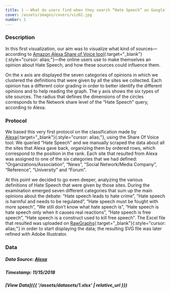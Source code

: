 ```yaml
---
title: 1 – What do users find when they search “Hate Speech” on Google?
cover: /assets/images/covers/viz02.jpg
number: 1
---
```


### Description 

In this first visualization, our aim was to visualize what kind of sources—according to [Amazon Alexa Share of Voice tool](https://www.alexa.com/){:target="_blank"}{:style="cursor: alias;"}—the online users use to make themselves an opinion about Hate Speech, and how these sources could influence them.

On the x axis are displayed the seven categories of opinions in which we clustered the definitions that were given by all the sites we collected. Each opinion has a different color grading in order to better identify the different opinions and to help reading the graph. The y axis shows the six types of site sources.
The radius that defines the dimensions of the circles corresponds to the Network share level of the “Hate Speech” query, according to Alexa.


### Protocol

We based this very first protocol on the classification made by [Alexa](https://www.alexa.com/){:target="_blank"}{:style="cursor: alias;"}, using the Share Of Voice tool. We queried “Hate Speech” and we manually scraped the data about all the sites that Alexa gave back, organizing them by ordered rows, which correspond to the position in the rank. Each site that resulted from Alexa was assigned to one of the six categories that we had defined: “Organizations/Association”, “News”, “Social Network/Media Company”, “Reference”, “University” and “Forum”. 

At this point we decided to go even deeper, analyzing the various definitions of Hate Speech that were given by those sites. During the examination emerged seven different categories that sum up the main opinions about the debate: “Hate speech leads to hate crime”, “Hate speech is harmful and needs to be regulated”, “Hate speech must be fought with more speech”, “We still don’t know what hate speech is”, “Hate speech is hate speech only when it causes real reactions”, “Hate speech is free speech”, “Hate speech is a construct used to kill free speech”. The Excel file that resulted was uploaded on [RawGraphs](https://rawgraphs.io/){:target="_blank"}{:style="cursor: alias;"} in order to start displaying the data; the resulting SVG file was later refined with Adobe Illustrator.


### Data
##### Data Source: [Alexa](https://www.alexa.com/)
##### Timestamp: 11/15/2018
##### [View Data]({{ '/assets/datasets/1.xlsx' | relative_url }})
